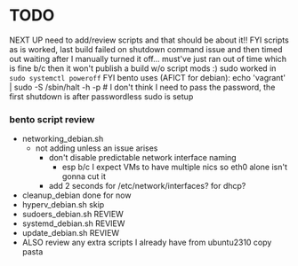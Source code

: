 # TODO

NEXT UP need to add/review scripts and that should be about it!!
   FYI scripts as is worked, last build failed on shutdown command issue and then timed out waiting after I manually turned it off... must've just ran out of time which is fine b/c then it won't publish a build w/o script mods :)
    sudo worked in `sudo systemctl poweroff`
    FYI bento uses (AFICT for debian):
      echo 'vagrant' | sudo -S /sbin/halt -h -p
      # I don't think I need to pass the password, the first shutdown is after passwordless sudo is setup

### bento script review

- networking_debian.sh
  - not adding unless an issue arises
    - don't disable predictable network interface naming
      - esp b/c I expect VMs to have multiple nics so eth0 alone isn't gonna cut it
    - add 2 seconds for /etc/network/interfaces? for dhcp?
- cleanup_debian  done for now
- hyperv_debian.sh skip
- sudoers_debian.sh REVIEW
- systemd_debian.sh REVIEW
- update_debian.sh REVIEW
- ALSO review any extra scripts I already have from ubuntu2310 copy pasta